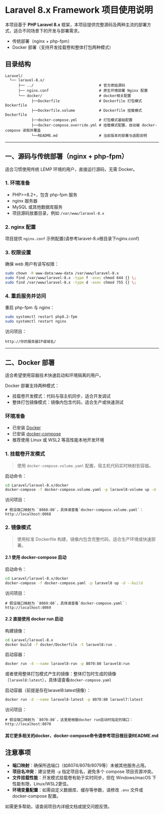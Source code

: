 # Laravel 8.x Framework 项目使用说明

本项目基于 **PHP Laravel 8.x** 框架，本项目提供完整源码及两种主流的部署方式，适合不同场景下的开发与部署需求。

- 传统部署（nginx + php-fpm）
- Docker 部署（支持开发挂载卷和整体打包两种模式）

## 目录结构

```text
Laravel/
  └── laravel-8.x/
      ├── ../                              # 官方原始源码
      ├── nginx.conf                       # 原生环境部署 Nginx 配置
      └── docker/                          # docker相关配置
            ├──Dockerfile                  # Dockerfile 打包模式Dockerfile
            ├──Dockerfile.volume           # Dockerfile 挂载模式Dockerfile
            ├──docker-compose.yml          # 打包模式基础配置
            ├──docker-compose.override.yml # 挂载模式配置，自动被 docker-compose 读取并覆盖
            └──README.md                   # 当前版本的部署与适配说明
```

---

## 一、源码与传统部署（nginx + php-fpm）

适合习惯使用传统 LEMP 环境的用户，直接运行源码，无需 Docker。

### 1. 环境准备

- PHP>=8.2+，包含 php-fpm 服务
- nginx 服务器
- MySQL 或其他数据库服务
- 项目源码放置目录，例如 `/var/www/laravel-8.x`

### 2. nginx 配置

项目提供 `nginx.conf` 示例配置(请参考laravel-8.x根目录下nginx.conf)

### 3. 权限设置

确保 web 用户有读写权限：

```bash
sudo chown -R www-data:www-data /var/www/laravel-8.x
sudo find /var/www/laravel-8.x -type f -exec chmod 644 {} \;
sudo find /var/www/laravel-8.x -type d -exec chmod 755 {} \;
```

### 4. 重启服务并访问

重启 php-fpm 与 nginx：

```bash
sudo systemctl restart php8.2-fpm
sudo systemctl restart nginx
```

访问项目：

```
http://你的服务器IP或域名/
```

---

## 二、Docker 部署

适合希望使用容器技术快速启动和环境隔离的用户。

Docker 部署支持两种模式：

- 挂载卷开发模式：代码与宿主机同步，适合开发调试
- 整体打包镜像模式：镜像内包含代码，适合生产或快速测试

### 环境准备

- 已安装 [Docker](https://docs.docker.com/get-docker/)
- 已安装 [docker-compose](https://docs.docker.com/compose/install/)
- 推荐使用 Linux 或 WSL2 等高性能本地开发环境

### 1. 挂载卷开发模式

> 使用 `docker-compose.volume.yaml` 配置，宿主机代码实时映射到容器。

启动命令：

```bash
cd Laravel/laravel-8.x/docker
docker-compose -f docker-compose.volume.yaml -p laravel8-volume up -d --build
```

访问项目：

```
# 假设端口映射为 `8068:80`，具体请查看`docker-compose.volume.yaml`：
http://localhost:8068
```

### 2. 镜像模式

> 使用标准 Dockerfile 构建，镜像内包含完整代码，适合生产环境或快速部署。

#### 2.1 使用 docker-compose 启动

启动命令：

```bash
cd Laravel/laravel-8.x/docker
docker-compose -f docker-compose.yaml -p laravel8 up -d --build
```

访问项目：

```
# 假设端口映射为 `8069:80`，具体请查看`docker-compose.yaml`：
http://localhost:8069
```

#### 2.2 直接使用 docker run 启动

构建镜像：

```bash
cd Laravel/laravel-8.x
docker build -f docker/Dockerfile -t laravel8:run .
```

启动容器：

```bash
docker run -d --name laravel8-run -p 8070:80 laravel8:run
```

或者使用整体打包模式产生的镜像：整体打包时生成的镜像（`laravel8:latest`），具体请查看`docker-compose.yaml`

启动容器（前提是存在laravel8:latest镜像）：

```bash
docker run -d --name laravel8-latest -p 8070:80 laravel7:latest
```

访问项目：

```
# 假设端口映射为 `8070:80`，这里是根据docker run启动时指定的端口：
http://localhost:8070
```

#### 其它更多相关的docker、docker-compose命令请参考项目根目录README.md

## 注意事项

- **端口映射**：确保所选端口（如8074/8078/8079等）未被其他服务占用。
- **项目名冲突**：建议使用 `-p` 指定项目名，避免多个 compose 项目资源冲突。
- **文件挂载性能**：开发模式挂载卷有助于实时同步，但在 Windows/macOS 下性能有限，Linux/WSL2更佳。
- **环境变量配置**：如需自定义数据库、缓存等参数，请修改 `.env` 文件或 docker-compose 配置。

如需更多帮助，请查阅项目内详细文档或提交问题反馈。
